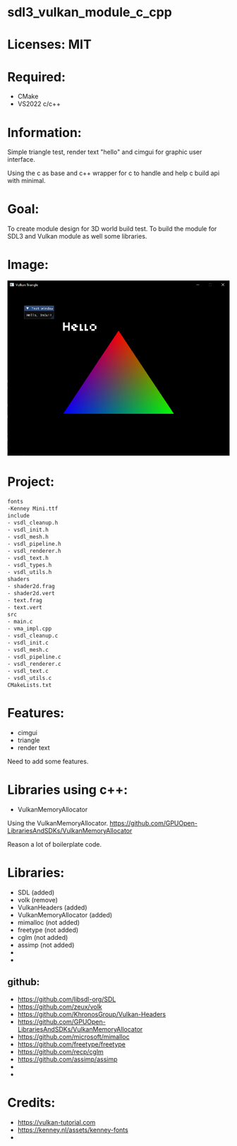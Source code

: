 # sdl3_vulkan_module_c_cpp

# Licenses: MIT

# Required:
 * CMake
 * VS2022 c/c++

# Information:
  
  Simple triangle test, render text "hello" and cimgui for graphic user interface.

  Using the c as base and c++ wrapper for c to handle and help c build api with minimal.

# Goal:
  To create module design for 3D world build test. To build the module for SDL3 and Vulkan module as well some libraries.

# Image:
![Screenshot Test](screenshots/sdl3_v_m_image02.png)

# Project:
```
fonts
-Kenney Mini.ttf
include
- vsdl_cleanup.h
- vsdl_init.h
- vsdl_mesh.h
- vsdl_pipeline.h
- vsdl_renderer.h
- vsdl_text.h
- vsdl_types.h
- vsdl_utils.h
shaders
- shader2d.frag
- shader2d.vert
- text.frag
- text.vert
src
- main.c
- vma_impl.cpp
- vsdl_cleanup.c
- vsdl_init.c
- vsdl_mesh.c
- vsdl_pipeline.c
- vsdl_renderer.c
- vsdl_text.c
- vsdl_utils.c
CMakeLists.txt
```

# Features:
 * cimgui
 * triangle
 * render text

  Need to add some features.


# Libraries using c++:
 * VulkanMemoryAllocator

  Using the VulkanMemoryAllocator. https://github.com/GPUOpen-LibrariesAndSDKs/VulkanMemoryAllocator

  Reason a lot of boilerplate code.


# Libraries:
 * SDL (added)
 * volk (remove)
 * VulkanHeaders (added)
 * VulkanMemoryAllocator (added)
 * mimalloc (not added)
 * freetype (not added)
 * cglm (not added)
 * assimp (not added)
 * 
 * 

## github:
 * https://github.com/libsdl-org/SDL
 * https://github.com/zeux/volk
 * https://github.com/KhronosGroup/Vulkan-Headers
 * https://github.com/GPUOpen-LibrariesAndSDKs/VulkanMemoryAllocator
 * https://github.com/microsoft/mimalloc
 * https://github.com/freetype/freetype
 * https://github.com/recp/cglm
 * https://github.com/assimp/assimp
 * 
 * 

# Credits:
 * https://vulkan-tutorial.com
 * https://kenney.nl/assets/kenney-fonts 
 * 